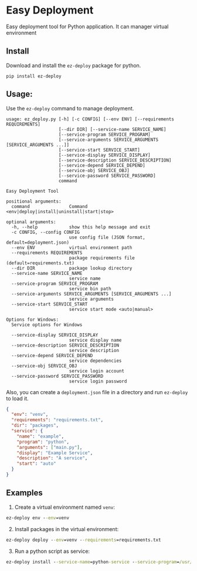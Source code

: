 # Easy Deployment

Easy deployment tool for Python application. It can manager virtual environment 

## Install
Download and install the `ez-deploy` package for python.
```
pip install ez-deploy
```
## Usage:
Use the `ez-deploy` command to manage deployment.
```
usage: ez_deploy.py [-h] [-c CONFIG] [--env ENV] [--requirements REQUIREMENTS]
                    [--dir DIR] [--service-name SERVICE_NAME]
                    [--service-program SERVICE_PROGRAM]
                    [--service-arguments SERVICE_ARGUMENTS [SERVICE_ARGUMENTS ...]]
                    [--service-start SERVICE_START]
                    [--service-display SERVICE_DISPLAY]
                    [--service-description SERVICE_DESCRIPTION]
                    [--service-depend SERVICE_DEPEND]
                    [--service-obj SERVICE_OBJ]
                    [--service-password SERVICE_PASSWORD]
                    command

Easy Deployment Tool

positional arguments:
  command               Command <env|deploy|install|uninstall|start|stop>

optional arguments:
  -h, --help            show this help message and exit
  -c CONFIG, --config CONFIG
                        use config file (JSON format, default=deployment.json)
  --env ENV             virtual environment path
  --requirements REQUIREMENTS
                        package requirements file (default=requirements.txt)
  --dir DIR             package lookup directory
  --service-name SERVICE_NAME
                        service name
  --service-program SERVICE_PROGRAM
                        service bin path
  --service-arguments SERVICE_ARGUMENTS [SERVICE_ARGUMENTS ...]
                        service arguments
  --service-start SERVICE_START
                        service start mode <auto|manual>

Options for Windows:
  Service options for Windows

  --service-display SERVICE_DISPLAY
                        service display name
  --service-description SERVICE_DESCRIPTION
                        service description
  --service-depend SERVICE_DEPEND
                        service dependencies
  --service-obj SERVICE_OBJ
                        service login account
  --service-password SERVICE_PASSWORD
                        service login password
```
Also, you can create a `deployment.json` file in a directory and run `ez-deploy` to load it.
```json
{
  "env": "venv",
  "requirements": "requirements.txt",
  "dir": "packages",
  "service": {
    "name": "example",
    "program": "python",
    "arguments": ["main.py"],
    "display": "Example Service",
    "description": "A service",
    "start": "auto"
  }
}
```

## Examples
1. Create a virtual environment named `venv`:
```cmd
ez-deploy env --env=venv
```

2. Install packages in the virtual environment:
```cmd
ez-deploy deploy --env=venv --requirements=requirements.txt
```

3. Run a python script as service:
```cmd
ez-deploy install --service-name=python-service --service-program=/usr/bin/python --service-arguments main.py
```